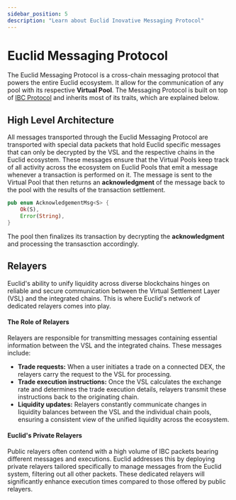 ```yaml
---
sidebar_position: 5
description: "Learn about Euclid Inovative Messaging Protocol"
---
```


# Euclid Messaging Protocol

The Euclid Messaging Protocol is a cross-chain messaging protocol that powers the entire Euclid ecosystem. It allow for the communication of any pool with its respective **Virtual Pool**. The Messaging Protocol is built on top of [IBC Protocol](https://www.ibcprotocol.dev/) and inherits most of its traits, which are explained below.

## High Level Architecture

All messages transported through the Euclid Messaging Protocol are transported with special data packets that hold Euclid specific messages that can only be decrypted by the VSL and the respective chains in the Euclid ecosystem. These messages ensure that the Virtual Pools keep track of all activity across the ecosystem on Euclid Pools that emit a message whenever a transaction is performed on it. The message is sent to the Virtual Pool that then returns an **acknowledgment** of the message back to the pool with the results of the transaction settlement.

``` rust
pub enum AcknowledgementMsg<S> {
    Ok(S),
    Error(String),
}
```

The pool then finalizes its transaction by decrypting the **acknowledgment** and processing the transasction accordingly. 

## Relayers

Euclid's ability to unify liquidity across diverse blockchains hinges on reliable and secure communication between the Virtual Settlement Layer (VSL) and the integrated chains. This is where Euclid's network of dedicated relayers comes into play.

#### The Role of Relayers

Relayers are responsible for transmitting messages containing essential information between the VSL and the integrated chains. These messages include:
- **Trade requests:** When a user initiates a trade on a connected DEX, the relayers carry the request to the VSL for processing.
- **Trade execution instructions:** Once the VSL calculates the exchange rate and determines the trade execution details, relayers transmit these instructions back to the originating chain.
- **Liquidity updates:** Relayers constantly communicate changes in liquidity balances between the VSL and the individual chain pools, ensuring a consistent view of the unified liquidity across the ecosystem.

#### Euclid's Private Relayers

Public relayers often contend with a high volume of IBC packets bearing different messages and executions. Euclid addresses this by deploying private relayers tailored specifically to manage messages from the Euclid system, filtering out all other packets. These dedicated relayers will significantly enhance execution times compared to those offered by public relayers.
